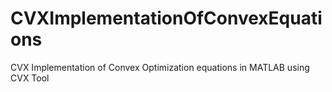 # CVXImplementationOfConvexEquations
CVX Implementation of Convex Optimization equations in MATLAB using CVX Tool
